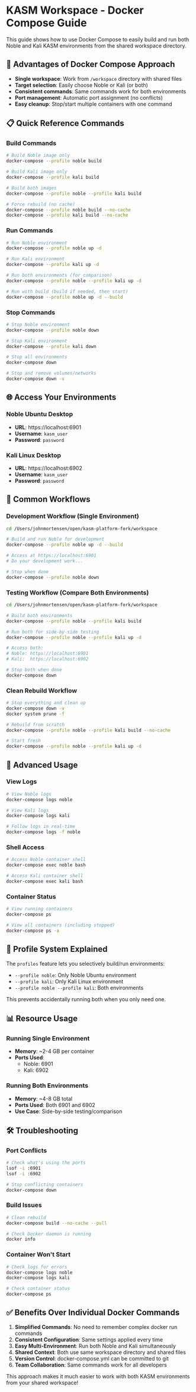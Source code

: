 # KASM Workspace - Docker Compose Guide

This guide shows how to use Docker Compose to easily build and run both Noble and Kali KASM environments from the shared workspace directory.

## 🎯 Advantages of Docker Compose Approach

- **Single workspace**: Work from `/workspace` directory with shared files
- **Target selection**: Easily choose Noble or Kali (or both)
- **Consistent commands**: Same commands work for both environments
- **Port management**: Automatic port assignment (no conflicts)
- **Easy cleanup**: Stop/start multiple containers with one command

## 📋 Quick Reference Commands

### Build Commands

```bash
# Build Noble image only
docker-compose --profile noble build

# Build Kali image only  
docker-compose --profile kali build

# Build both images
docker-compose --profile noble --profile kali build

# Force rebuild (no cache)
docker-compose --profile noble build --no-cache
docker-compose --profile kali build --no-cache
```

### Run Commands

```bash
# Run Noble environment
docker-compose --profile noble up -d

# Run Kali environment
docker-compose --profile kali up -d

# Run both environments (for comparison)
docker-compose --profile noble --profile kali up -d

# Run with build (build if needed, then start)
docker-compose --profile noble up -d --build
```

### Stop Commands

```bash
# Stop Noble environment
docker-compose --profile noble down

# Stop Kali environment
docker-compose --profile kali down

# Stop all environments
docker-compose down

# Stop and remove volumes/networks
docker-compose down -v
```

## 🌐 Access Your Environments

### Noble Ubuntu Desktop

- **URL**: https://localhost:6901
- **Username**: `kasm_user`
- **Password**: `password`

### Kali Linux Desktop  

- **URL**: https://localhost:6902
- **Username**: `kasm_user`
- **Password**: `password`

## 🚀 Common Workflows

### Development Workflow (Single Environment)

```bash
cd /Users/johnmortensen/open/kasm-platform-fork/workspace

# Build and run Noble for development
docker-compose --profile noble up -d --build

# Access at https://localhost:6901
# Do your development work...

# Stop when done
docker-compose --profile noble down
```

### Testing Workflow (Compare Both Environments)

```bash
cd /Users/johnmortensen/open/kasm-platform-fork/workspace

# Build both environments
docker-compose --profile noble --profile kali build

# Run both for side-by-side testing
docker-compose --profile noble --profile kali up -d

# Access both:
# Noble: https://localhost:6901
# Kali:  https://localhost:6902

# Stop both when done
docker-compose down
```

### Clean Rebuild Workflow

```bash
# Stop everything and clean up
docker-compose down -v
docker system prune -f

# Rebuild from scratch
docker-compose --profile noble --profile kali build --no-cache

# Start fresh
docker-compose --profile noble --profile kali up -d
```

## 🔧 Advanced Usage

### View Logs

```bash
# View Noble logs
docker-compose logs noble

# View Kali logs  
docker-compose logs kali

# Follow logs in real-time
docker-compose logs -f noble
```

### Shell Access

```bash
# Access Noble container shell
docker-compose exec noble bash

# Access Kali container shell
docker-compose exec kali bash
```

### Container Status

```bash
# View running containers
docker-compose ps

# View all containers (including stopped)
docker-compose ps -a
```

## 🎯 Profile System Explained

The `profiles` feature lets you selectively build/run environments:

- `--profile noble`: Only Noble Ubuntu environment
- `--profile kali`: Only Kali Linux environment  
- `--profile noble --profile kali`: Both environments

This prevents accidentally running both when you only need one.

## 📊 Resource Usage

### Running Single Environment

- **Memory**: ~2-4 GB per container
- **Ports Used**: 
  - Noble: 6901
  - Kali: 6902

### Running Both Environments

- **Memory**: ~4-8 GB total
- **Ports Used**: Both 6901 and 6902
- **Use Case**: Side-by-side testing/comparison

## 🛠️ Troubleshooting

### Port Conflicts

```bash
# Check what's using the ports
lsof -i :6901
lsof -i :6902

# Stop conflicting containers
docker-compose down
```

### Build Issues

```bash
# Clean rebuild
docker-compose build --no-cache --pull

# Check Docker daemon is running
docker info
```

### Container Won't Start

```bash
# Check logs for errors
docker-compose logs noble
docker-compose logs kali

# Check container status
docker-compose ps
```

## ✅ Benefits Over Individual Docker Commands

1. **Simplified Commands**: No need to remember complex docker run commands
2. **Consistent Configuration**: Same settings applied every time
3. **Easy Multi-Environment**: Run both Noble and Kali simultaneously
4. **Shared Context**: Both use same workspace directory and shared files
5. **Version Control**: docker-compose.yml can be committed to git
6. **Team Collaboration**: Same commands work for all developers

This approach makes it much easier to work with both KASM environments from your shared workspace!
